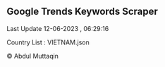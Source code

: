 

## Google Trends Keywords Scraper 
 
Last Update 12-06-2023 , 06:29:16

Country List :
VIETNAM.json



© Abdul Muttaqin 
